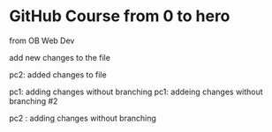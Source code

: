 # GitHub Course from 0 to hero

from OB Web Dev

add new changes to the file

pc2: added changes to file

pc1: adding changes without branching
pc1: addeing changes without branching #2

pc2 : adding changes without branching
